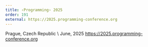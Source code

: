 ```yaml
---
title: ‹Programming› 2025
order: 191
external: https://2025.programming-conference.org
---
```


Prague, Czech Republic \\
June, 2025
<https://2025.programming-conference.org>
